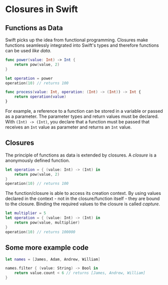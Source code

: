 # Closures in Swift

## Functions as Data
Swift picks up the idea from functional programming. Closures make functions seamlessly integrated into Swift's types and therefore functions can be used *like data*. 

```swift
func power(value: Int) -> Int {
    return pow(value, 2)
}
```
```swift
let operation = power
operation(10) // returns 100
```
```swift
func process(value: Int, operation: (Int) -> (Int)) -> Int {
    return operation(value)
}
```
 For example, a reference to a function can be stored in a variable or passed as a parameter. The parameter types and return values must be declared.
 With `(Int) -> (Int)`, you declare that a function must be passed that receives an `Int` value as parameter and returns an `Int` value.

 ## Closures
The principle of functions as data is extended by closures. A *closure* is a anonymously defined function.
```swift
let operation = { (value: Int) -> (Int) in
    return pow(value, 2)
}
operation(10) // returns 100
```

The function/closure is able to access its creation context. By using values declared in the context - not in the closure/function itself - they are bound to the closure. Binding the required values to the closure is called *capture*.

```swift
let multiplier = 5
let operation = { (value: Int) -> (Int) in
    return pow(value, multiplier)
}
operation(10) // returns 100000
```

## Some more example code

```swift
let names = [James, Adam, Andrew, William]

names.filter { (value: String) -> Bool in
    return value.count < 6 // returns [James, Andrew, William]
}
```